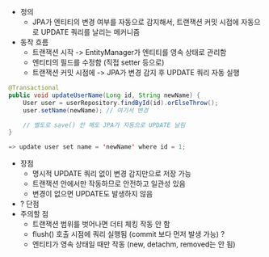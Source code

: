 - 정의
	- JPA가 엔티티의 변경 여부를 자동으로 감지해서, 트랜잭션 커밋 시접에 자동으로 UPDATE  쿼리를 날리는 메커니즘
- 동작 흐름
	- 트랜잭션 시작 -> EntityManager가 엔티티를 영속 상태로 관리함
	- 엔티티의 필드를 수정함 (직접 setter 등으로)
	- 트랜잭션 커밋 시점에 -> JPA가 변경 감지 후 UPDATE 쿼리 자동 실행
``` java
@Transactional
public void updateUserName(Long id, String newName) {
    User user = userRepository.findById(id).orElseThrow();
    user.setName(newName); // 여기서 변경

    // 별도로 save() 안 해도 JPA가 자동으로 UPDATE 날림
}

=> update user set name = 'newName' where id = 1;

```
- 장점
	- 명시적 UPDATE  쿼리 없이 변경 감지만으로 저장 가능
	- 트랜잭션 안에서만 작동하므로 안전하고 일관성 있음
	- 변경이 없으면 UPDATE도 발생하지 않음
- ? 단점
- 주의할 점
	- 트랜잭션 범위를 벗어나면 더티 체킹 작동 안 함
	- flush() 호출 시점에 쿼리 실행됨 (commit 보다 먼저 발생 가능) ?
	- 엔티티가 영속 상태일 때만 작동 (new, detachm, removed는 안 됨)
